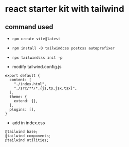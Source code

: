 # react starter kit with tailwind

## command used

- `npm create vite@latest`

- `npm install -D tailwindcss postcss autoprefixer`

- `npx tailwindcss init -p`

-  modify tailwind.config.js
```/** @type {import('tailwindcss').Config} */
export default {
  content: [
    "./index.html",
    "./src/**/*.{js,ts,jsx,tsx}",
  ],
  theme: {
    extend: {},
  },
  plugins: [],
}
```

- add in index.css
```
@tailwind base;
@tailwind components;
@tailwind utilities;
```

